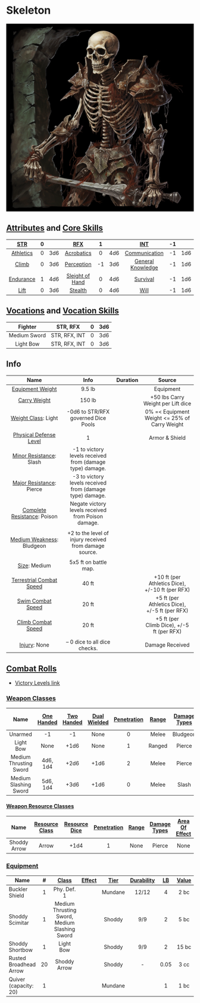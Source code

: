 # Skeleton

![img](./Skeleton.png)

## [Attributes](./../../../../../CoreRules/GeneralRules/Attributes.md) and [Core Skills](./../../../../../CoreRules/GeneralRules/CoreSkills.md)

|  [STR](./../../../../../CoreRules/GeneralRules/Attributes.md#strength-str)  | 0 |    |         [RFX](./../../../../../CoreRules/GeneralRules/Attributes.md#reflex-rfx)         | 1 |    |        [INT](./../../../../../CoreRules/GeneralRules/Attributes.md#intelligence-int)        | -1 |    |
| :-----------------------------------------------------------------------: | :-: | :-: | :-----------------------------------------------------------------------------------: | :-: | :-: | :---------------------------------------------------------------------------------------: | :-: | :-: |
| [Athletics](./../../../../../CoreRules/GeneralRules/CoreSkills.md#athletics) | 0 | 3d6 |      [Acrobatics](./../../../../../CoreRules/GeneralRules/CoreSkills.md#acrobatics)      | 0 | 4d6 |     [Communication](./../../../../../CoreRules/GeneralRules/CoreSkills.md#communication)     | -1 | 1d6 |
|     [Climb](./../../../../../CoreRules/GeneralRules/CoreSkills.md#climb)     | 0 | 3d6 |      [Perception](./../../../../../CoreRules/GeneralRules/CoreSkills.md#perception)      | -1 | 3d6 | [General Knowledge](./../../../../../CoreRules/GeneralRules/CoreSkills.md#general-knowledge) | -1 | 1d6 |
| [Endurance](./../../../../../CoreRules/GeneralRules/CoreSkills.md#endurance) | 1 | 4d6 | [Sleight of Hand](./../../../../../CoreRules/GeneralRules/CoreSkills.md#sleight-of-hand) | 0 | 4d6 |          [Survival](./../../../../../CoreRules/GeneralRules/CoreSkills.md#survival)          | -1 | 1d6 |
|      [Lift](./../../../../../CoreRules/GeneralRules/CoreSkills.md#lift)      | 0 | 3d6 |         [Stealth](./../../../../../CoreRules/GeneralRules/CoreSkills.md#stealth)         | 0 | 4d6 |              [Will](./../../../../../CoreRules/GeneralRules/CoreSkills.md#will)              | -1 | 1d6 |

## [Vocations](./../../../../../CoreRules/GeneralRules/Vocations.md) and [Vocation Skills](./../../../../../CoreRules/GeneralRules/Vocations.md#vocation-skills)

|   Fighter   |   STR, RFX   | 0 | 3d6 |
| :----------: | :-----------: | :-: | :-: |
| Medium Sword | STR, RFX, INT | 0 | 3d6 |
|  Light Bow  | STR, RFX, INT | 0 | 3d6 |

## Info

|                                                  Name                                                  |                           Info                           | Duration |                      Source                      |
| :-----------------------------------------------------------------------------------------------------: | :------------------------------------------------------: | :------: | :----------------------------------------------: |
|           [Equipment Weight](./../../../../../CoreRules/AdvancedRules/CarryWeight.md#equipment)           |                          9.5 lb                          |          |                    Equipment                    |
|            [Carry Weight](./../../../../../CoreRules/AdvancedRules/CarryWeight.md#carry-weight)            |                          150 lb                          |          |        +50 lbs Carry Weight per Lift dice        |
|       [Weight Class](./../../../../../CoreRules/AdvancedRules/CarryWeight.md#weight-classes): Light       |           -0d6 to STR/RFX governed Dice Pools           |          |  0% =< Equipment Weight <= 25% of Carry Weight  |
|                                                                                                        |                                                          |          |                                                  |
| [Physical Defense Level](./../../../../../CoreRules/CombatRules/DefenseAndPenetration.md#physical-defense) |                            1                            |          |                  Armor & Shield                  |
|         [Minor Resistance](./../../../../../CoreRules/CombatRules/WeaknessAndResistance.md): Slash         | -1 to victory levels received from (damage type) damage. |          |                                                  |
|        [Major Resistance](./../../../../../CoreRules/CombatRules/WeaknessAndResistance.md): Pierce        | -3 to victory levels received from (damage type) damage. |          |                                                  |
|       [Complete Resistance](./../../../../../CoreRules/CombatRules/WeaknessAndResistance.md): Poison       |   Negate victory levels received from  Poison damage.   |          |                                                  |
|                                                                                                        |                                                          |          |                                                  |
|       [Medium Weakness](./../../../../../CoreRules/CombatRules/WeaknessAndResistance.md): Bludgeon       | +2 to the level of injury received from damage source. |          |                                                  |
|                                                                                                        |                                                          |          |                                                  |
|                  [Size](./../../../../../CoreRules/CombatRules/BattleMap.md#size): Medium                  |                  5x5 ft on battle map.                  |          |                                                  |
|      [Terrestrial Combat Speed](./../../../../../CoreRules/CombatRules/CombatSpeed.md#combat-speeds)      |                          40 ft                          |          | +10 ft (per Athletics Dice), +/-10 ft (per RFX) |
|          [Swim Combat Speed](./../../../../../CoreRules/CombatRules/CombatSpeed.md#combat-speeds)          |                          20 ft                          |          |  +5 ft (per Athletics Dice), +/-5 ft (per RFX)  |
|         [Climb Combat Speed](./../../../../../CoreRules/CombatRules/CombatSpeed.md#combat-speeds)         |                          20 ft                          |          |    +5 ft (per Climb Dice), +/-5 ft (per RFX)    |
|                                                                                                        |                                                          |          |                                                  |
|                      [Injury](./../../../../../CoreRules/CombatRules/Injury.md): None                      |              – 0 dice to all dice checks.              |          |                 Damage Received                 |

## [Combat Rolls](./../../../../../CoreRules/CombatRules/CombatRolls.md)

- [Victory Levels link](./../../../../../CoreRules/CombatRules/VictoryLevels.md)

### [Weapon Classes](./../../../../../CoreRules/CombatRules/WeaponClasses.md)

|          Name          | [One<br />Handed](./../../../../../CoreRules/CombatRules/WeaponClasses.md#one-handed) | [Two<br />Handed](./../../../../../CoreRules/CombatRules/WeaponClasses.md#two-handed) | [Dual<br />Wielded](./../../../../../CoreRules/CombatRules/WeaponClasses.md#dual-wielded) | [Penetration](./../../../../../CoreRules/CombatRules/DefenseAndPenetration.md#penetration) | [Range](./../../../../../CoreRules/CombatRules/Range.md) | [Damage<br />Types](./../../../../../CoreRules/CombatRules/DamageTypes.md) | [Engageable<br />Opponents](./../../../../../CoreRules/CombatRules/EngageableOpponents.md) | [Area Of<br />Effect](./../../../../../CoreRules/CombatRules/AreaOfEffect.md) | [Weapon<br />Resource](./../../../../../CoreRules/CombatRules/WeaponClasses.md#weapon-resources) |
| :--------------------: | :--------------------------------------------------------------------------------: | :--------------------------------------------------------------------------------: | :------------------------------------------------------------------------------------: | :-------------------------------------------------------------------------------------: | :---------------------------------------------------: | :---------------------------------------------------------------------: | :-------------------------------------------------------------------------------------: | :------------------------------------------------------------------------: | :-------------------------------------------------------------------------------------------: |
|        Unarmed        |                                         -1                                         |                                         -1                                         |                                          None                                          |                                            0                                            |                         Melee                         |                                Bludgeon                                |                                          Rapid                                          |                                    None                                    |                                             None                                             |
|       Light Bow       |                                        None                                        |                                        +1d6                                        |                                          None                                          |                                            1                                            |                        Ranged                        |                                 Pierce                                 |                                          Quick                                          |                                    None                                    |                                             None                                             |
| Medium Thrusting Sword |                                      4d6, 1d4                                      |                                        +2d6                                        |                                          +1d6                                          |                                            2                                            |                         Melee                         |                                 Pierce                                 |                                          Rapid                                          |                                    None                                    |                                             None                                             |
| Medium Slashing Sword |                                      5d6, 1d4                                      |                                        +3d6                                        |                                          +1d6                                          |                                            0                                            |                         Melee                         |                                  Slash                                  |                                          Rapid                                          |                                    None                                    |                                             None                                             |

#### [Weapon Resource Classes](./../../../../../CoreRules/CombatRules/WeaponResourceClasses.md)

|     Name     | [Resource Class](./../../../../../CoreRules/CombatRules/WeaponResourceClasses.md#resource-class) | [Resource Dice](./../../../../../CoreRules/CombatRules/WeaponResourceClasses.md#resource-dice) | [Penetration](./../../../../../CoreRules/CombatRules/WeaponResourceClasses.md#penetration) | [Range](./../../../../../CoreRules/CombatRules/WeaponResourceClasses.md#range) | [Damage<br />Types](./../../../../../CoreRules/CombatRules/WeaponResourceClasses.md#damage-types) | [Area Of<br />Effect](./../../../../../CoreRules/CombatRules/WeaponResourceClasses.md#area-of-effect) |
| :----------: | :-------------------------------------------------------------------------------------------: | :-----------------------------------------------------------------------------------------: | :-------------------------------------------------------------------------------------: | :-------------------------------------------------------------------------: | :--------------------------------------------------------------------------------------------: | :------------------------------------------------------------------------------------------------: |
| Shoddy Arrow |                                             Arrow                                             |                                            +1d4                                            |                                            1                                            |                                    None                                    |                                             Pierce                                             |                                                None                                                |

### [Equipment](./../../../../../CoreRules/AdvancedRules/CarryWeight.md#equipment)

| Name                   | # | [Class](./../../../../../CoreRules/AdvancedRules/ItemClass.md) | [Effect](./../../../../../CoreRules/AdvancedRules/ItemEffects.md) | [Tier](./../../../../../CoreRules/AdvancedRules/ItemTier.md) | [Durability](./../../../../../CoreRules/AdvancedRules/ItemDurability.md) | [LB](./../../../../../CoreRules/AdvancedRules/CarryWeight.md) | [Value](./../../../Items/ItemShop.md#currency) |
| ---------------------- | :-: | :---------------------------------------------------------: | :------------------------------------------------------------: | :-------------------------------------------------------: | :-------------------------------------------------------------------: | :--------------------------------------------------------: | :-----------------------------------------: |
| Buckler Shield         | 1 |                         Phy. Def. 1                         |                                                                |                          Mundane                          |                                 12/12                                 |                             4                             |                    2 bc                    |
| Shoddy Scimitar        | 1 |        Medium Thrusting Sword, Medium Slashing Sword        |                                                                |                          Shoddy                          |                                  9/9                                  |                             2                             |                    5 bc                    |
| Shoddy Shortbow        | 1 |                          Light Bow                          |                                                                |                          Shoddy                          |                                  9/9                                  |                             2                             |                    15 bc                    |
| Rusted Broadhead Arrow | 20 |                        Shoddy Arrow                        |                                                                |                          Shoddy                          |                                   -                                   |                            0.05                            |                    3 cc                    |
| Quiver (capacity: 20)  | 1 |                                                            |                                                                |                          Mundane                          |                                                                      |                             1                             |                    1 bc                    |
